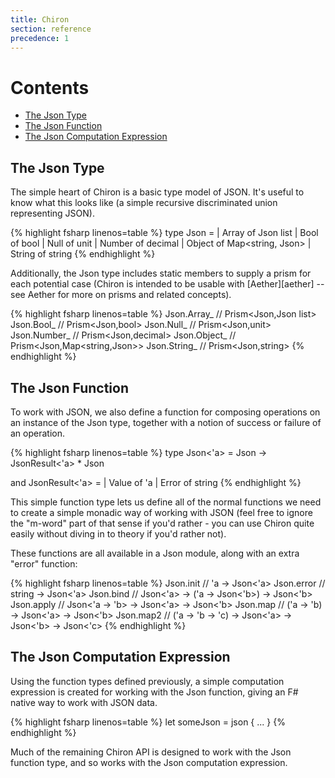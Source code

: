 ```yaml
---
title: Chiron
section: reference
precedence: 1
---
```


<div class="contents">
    <h1>Contents</h1>
    <ul>
        <li><a href="#the-json-type">The Json Type</a></li>
        <li><a href="#the-json-function">The Json Function</a></li>
        <li><a href="#the-json-computation-expression">The Json Computation Expression</a></li>
    </ul>
</div>

## <a name="the-json-type"></a>The Json Type

The simple heart of Chiron is a basic type model of JSON. It's useful to know what this looks like (a simple recursive discriminated union representing JSON).

{% highlight fsharp linenos=table %}
type Json =
    | Array of Json list
    | Bool of bool
    | Null of unit
    | Number of decimal
    | Object of Map<string, Json>
    | String of string
{% endhighlight %}

Additionally, the Json type includes static members to supply a prism for each potential case (Chiron is intended to be usable with [Aether][aether] -- see Aether for more on prisms and related concepts).

{% highlight fsharp linenos=table %}
Json.Array_  // Prism<Json,Json list>
Json.Bool_   // Prism<Json,bool>
Json.Null_   // Prism<Json,unit>
Json.Number_ // Prism<Json,decimal>
Json.Object_ // Prism<Json,Map<string,Json>>
Json.String_ // Prism<Json,string>
{% endhighlight %}

## <a name="the-json-function"></a>The Json Function

To work with JSON, we also define a function for composing operations on an instance of the Json type, together with a notion of success or failure of an operation.

{% highlight fsharp linenos=table %}
type Json<'a> =
    Json -> JsonResult<'a> * Json

 and JsonResult<'a> =
    | Value of 'a
    | Error of string
{% endhighlight %}

This simple function type lets us define all of the normal functions we need to create a simple monadic way of working with JSON (feel free to ignore the "m-word" part of that sense if you'd rather - you can use Chiron quite easily without diving in to theory if you'd rather not).

These functions are all available in a Json module, along with an extra "error" function:

{% highlight fsharp linenos=table %}
Json.init  // 'a -> Json<'a>
Json.error // string -> Json<'a>
Json.bind  // Json<'a> -> ('a -> Json<'b>) -> Json<'b>
Json.apply // Json<'a -> 'b> -> Json<'a> -> Json<'b>
Json.map   // ('a -> 'b) -> Json<'a> -> Json<'b>
Json.map2  // ('a -> 'b -> 'c) -> Json<'a> -> Json<'b> -> Json<'c>
{% endhighlight %}

## <a name="the-json-computation-expression"></a>The Json Computation Expression

Using the function types defined previously, a simple computation expression is created for working with the Json function, giving an F# native way to work with JSON data.

{% highlight fsharp linenos=table %}
let someJson =
    json {
        ... }
{% endhighlight %}

Much of the remaining Chiron API is designed to work with the Json function type, and so works with the Json computation expression.
